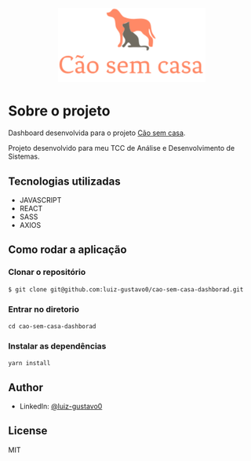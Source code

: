 <p style="text-align: center">
<img src='src/assets/logo-header.svg' alt='Imagem de um cachorro e um gato' width='300'  />
</p>

# Sobre o projeto

Dashboard desenvolvida para o projeto [Cão sem casa](https://github.com/luiz-gustavo0/cao-sem-casa-frontend).

Projeto desenvolvido para meu TCC de Análise e Desenvolvimento de Sistemas.

## Tecnologias utilizadas

- JAVASCRIPT
- REACT
- SASS
- AXIOS

## Como rodar a aplicação

### Clonar o repositório

```
$ git clone git@github.com:luiz-gustavo0/cao-sem-casa-dashborad.git
```

### Entrar no diretorio

```
cd cao-sem-casa-dashborad
```

### Instalar as dependências

```
yarn install
```

## Author

- LinkedIn: [@luiz-gustavo0](https://www.linkedin.com/in/luiz-gustavo0/)

## License

MIT
